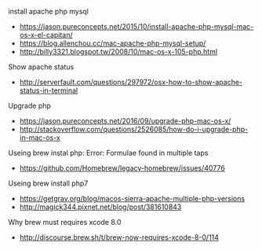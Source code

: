 install apache php mysql
- https://jason.pureconcepts.net/2015/10/install-apache-php-mysql-mac-os-x-el-capitan/
- https://blog.allenchou.cc/mac-apache-php-mysql-setup/
- http://billy3321.blogspot.tw/2008/10/mac-os-x-105-php.html

Show apache status
- http://serverfault.com/questions/297972/osx-how-to-show-apache-status-in-terminal
  
Upgrade php
- https://jason.pureconcepts.net/2016/09/upgrade-php-mac-os-x/
- http://stackoverflow.com/questions/2526085/how-do-i-upgrade-php-in-mac-os-x

Useing brew instal php: Error: Formulae found in multiple taps
- https://github.com/Homebrew/legacy-homebrew/issues/40776

Useing brew install php7
- https://getgrav.org/blog/macos-sierra-apache-multiple-php-versions
- http://magick344.pixnet.net/blog/post/381610843

Why brew must requires xcode 8.0
- http://discourse.brew.sh/t/brew-now-requires-xcode-8-0/114
